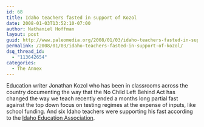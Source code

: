 ```yaml
---
id: 68
title: Idaho teachers fasted in support of Kozol
date: 2008-01-03T13:52:10-07:00
author: Nathaniel Hoffman
layout: post
guid: http://www.paleomedia.org/2008/01/03/idaho-teachers-fasted-in-support-of-kozol/
permalink: /2008/01/03/idaho-teachers-fasted-in-support-of-kozol/
dsq_thread_id:
  - "113642654"
categories:
  - The Annex
---
```

Education writer Jonathan Kozol who has been in classrooms across the country documenting the way that the No Child Left Behind Act has changed the way we teach recently ended a months long partial fast against the top down focus on testing regimes at the expense of inputs, like school funding. And six Idaho teachers were supporting his fast according to the [Idaho Education Association](http://www.idahoea.org/content/view/119/822/).